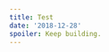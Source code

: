 ```yaml
---
title: Test
date: '2018-12-28'
spoiler: Keep building.
---
```



[](/the-elements-of-ui-engineering/)